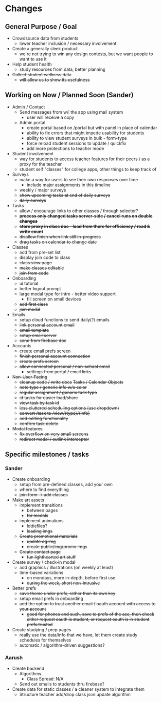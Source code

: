 # Changes

## General Purpose / Goal

- Crowdsource data from students
  - lower teacher inclusion / necessary involvement
- Create a generally sleek product
  - we're not trying to win any design contests, but we want people to want to use it
- Help student health
  - study resources from data, better planning
- ~~Collect student wellness data~~
  - ~~will allow us to show its usefulness~~

## Working on Now / Planned Soon (Sander)

- Admin / Contact
  - Send messages from w/i the app using mail system
    - user will receive a copy
  - Admin portal
    - create portal based on /portal but with panel in place of calendar
    - ability to fix errors that might impede usability for students
    - ability to view student surveys in bulk - form-type
    - force reload student sessions to update / quickfix
    - add more protections to teacher mode
- Student involvement
  - way for students to access teacher features for their peers / as a proxy for the teacher
  - student self "classes" for college apps, other things to keep track of
- Surveys
  - make a way for users to see their own responses over time
    - include major assignments in this timeline
  - weekly / major surveys
  - ~~show upcoming tasks at end of daily surveys~~
  - ~~daily surveys~~
- Tasks
  - allow / encourage links to other classes / through selecter?
  - ~~**process only changed tasks server-side / cancel runs on double changes**~~
  - ~~**store proxy in class doc - load from there for efficiency / read & write count**~~
  - ~~disallow finish when link still in-progress~~
  - ~~drag tasks on calendar to change date~~
- Classes
  - add from pre-set list
  - display join code to class
  - ~~class view page~~
  - ~~make classes editable~~
  - ~~join from code~~
- Onboarding
  - ui tutorial
  - better logout prompt
  - large modal type for intro - better video support
    - fill screen on small devices
  - ~~add first class~~
  - ~~join modal~~
- Emails
  - setup cloud functions to send daily(?) emails
  - ~~link personal account email~~
  - ~~email template~~
  - ~~setup email server~~
  - ~~send from firebase doc~~
- Accounts
  - create email prefs screen
  - ~~finish personal account connection~~
  - ~~create prefs screen~~
  - ~~allow connected personal / non-school email~~
    - ~~settings from portal / email links~~
- ~~Non-User-Facing~~
  - ~~cleanup code / write docs~~
    ~~Tasks / Calendar Objects~~
  - ~~note type / generic info w/o color~~
  - ~~regular assignment / generic task type~~
  - ~~id tasks for easier load/share~~
  - ~~view task by task id~~
  - ~~less cluttered scheduling options (use dropdown)~~
  - ~~convert /task to /view/{type}/{info}~~
  - ~~add editing functionality~~
  - ~~confirm task delete~~
- ~~Modal features~~
  - ~~fix overflow on very small screens~~
  - ~~redirect modal / outlink interceptor~~

## Specific milestones / tasks

### Sander

- Create onboarding
  - setup from pre-defined classes, add your own
  - where to find everything
  - ~~join form -> add classes~~
- Make art assets
  - implement transitions
    - between pages
    - ~~for modals~~
  - implement animations
    - lottiefiles?
    - ~~loading imgs~~
  - ~~Create promotional materials~~
    - ~~update og:img~~
    - ~~create public/img/promo imgs~~
  - ~~Create contact page~~
    - ~~fun lighthearted art stuff~~
- Create survey / check-in modal
  - add graphics / illustrations (on weekly at least)
  - time-based variations
    - on mondays, more in-depth, before first use
    - ~~during the week, short non-intrusive~~
- Better prefs
  - ~~save theme under prefs, rather than its own key~~
  - setup email prefs in onboarding
  - ~~add the option to trust another email / oauth account with access to your account~~
    - ~~good for phones and such, save to prefs of the acc, then check either request oauth is student, or request oauth is in student prefs.trusted~~
- Create studying / prep pages
  - really use the data/info that we have, let them create study schedules for themselves
  - automatic / algorithm-driven suggestions?

### Aarush

- Create backend
  - Algorithms
    - Class Spread: N/A
  - Send out emails to students thru firebase?
- Create data for static classes / a cleaner system to integrate them
  - Structure teacher add/drop class json update algorithm

